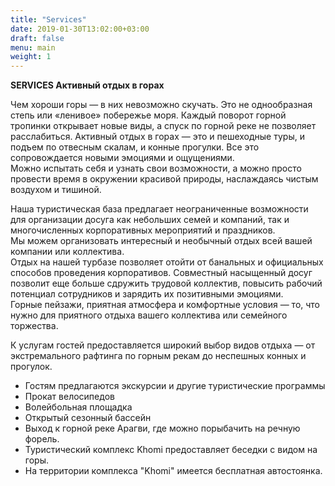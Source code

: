 ```yaml
---
title: "Services"
date: 2019-01-30T13:02:00+03:00
draft: false
menu: main
weight: 1
---
```


**SERVICES Активный отдых в горах**

 Чем хороши горы — в них невозможно скучать. Это не однообразная степь или «ленивое» побережье моря. Каждый поворот горной тропинки открывает новые виды, а спуск по горной реке не позволяет расслабиться. Активный отдых в горах — это и пешеходные туры, и подъем по отвесным скалам, и конные прогулки. Все это сопровождается новыми эмоциями и ощущениями.      
 Можно испытать себя и узнать свои возможности, а можно просто провести время в окружении красивой природы, наслаждаясь чистым воздухом и тишиной.
 
 Наша туристическая база предлагает неограниченные возможности для организации досуга как небольших семей и компаний, так и многочисленных корпоративных мероприятий и праздников.  
Мы можем организовать интересный и необычный отдых всей вашей компании или коллектива.  
 Отдых на нашей турбазе позволяет отойти от банальных и официальных способов проведения корпоративов. Совместный насыщенный досуг позволит еще больше сдружить трудовой коллектив, повысить рабочий потенциал сотрудников и зарядить их позитивными эмоциями.  
 Горные пейзажи, приятная атмосфера и комфортные условия — то, что нужно для приятного отдыха вашего коллектива или семейного торжества.

К услугам гостей предоставляется широкий выбор видов отдыха — от экстремального рафтинга по горным рекам до неспешных конных и прогулок. 
- Гостям предлагаются экскурсии и другие туристические программы
- Прокат велосипедов
- Волейбольная площадка
- Открытый сезонный бассейн
- Выход к горной реке Арагви, где можно порыбачить на  речную форель. 
- Туристический комплекс Khomi  предоставляет беседки с  видом на горы.
- На территории комплекса "Khomi" имеется бесплатная автостоянка.